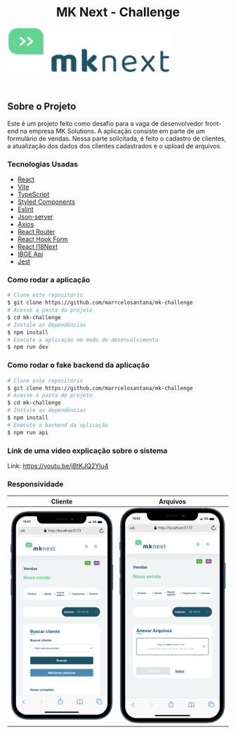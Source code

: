 <div>
  <h1 style="text-align: center; font-weight: bold;">MK Next - Challenge</h1>
  <img src="src/assets/logo.svg" height="100"  >
</div>

<br>
<br>

## Sobre o Projeto

Este é um projeto feito como desafio para a vaga de desenvolvedor front-end na empresa MK Solutions. A aplicação consiste em parte de um formulário de vendas. Nessa parte solicitada, é feito o cadastro de clientes, a atualização dos dados dos clientes cadastrados e o upload de arquivos.

### Tecnologias Usadas

- [React](https://reactnative.dev/)
- [Vite](https://expo.dev/)
- [TypeScript](https://www.typescriptlang.org/)
- [Styled Components](https://styled-components.com/)
- [Eslint](https://eslint.org/)
- [Json-server](https://github.com/typicode/json-server)
- [Axios](https://axios-http.com/ptbr/docs/intro)
- [React Router](https://reactrouter.com/en/main)
- [React Hook Form](https://react-hook-form.com/)
- [React I18Next](https://react.i18next.com/)
- [IBGE Api](https://servicodados.ibge.gov.br/api/docs)
- [Jest](https://jestjs.io/pt-BR/)

### Como rodar a aplicação

```bash
# Clone este repositório
$ git clone https://github.com/marrcelosantana/mk-challenge
# Acesse a pasta do projeto
$ cd mk-challenge
# Instale as dependências
$ npm install
# Execute a aplicação em modo de desenvolvimento
$ npm run dev

```

### Como rodar o fake backend da aplicação

```bash
# Clone este repositório
$ git clone https://github.com/marrcelosantana/mk-challenge
# Acesse a pasta do projeto
$ cd mk-challenge
# Instale as dependências
$ npm install
# Execute o backend da aplicação
$ npm run api

```

### Link de uma video explicação sobre o sistema

Link: https://youtu.be/jBtKJQ2YIu4

### Responsividade

|                   Cliente                   |                 Arquivos                 |
| :-----------------------------------------: | :--------------------------------------: |
| <img src= "public/screenshots/client.png" > | <img src= "public/screenshots/file.png"> |
